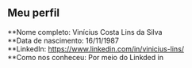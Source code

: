 Meu perfil
-------

**Nome completo: Vinícius Costa Lins da Silva   
**Data de nascimento: 16/11/1987   
**LinkedIn: https://www.linkedin.com/in/vinicius-lins/    
**Como nos conheceu: Por meio do Linkded in   

